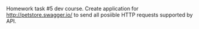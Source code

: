 Homework task #5 dev course. Create application  for http://petstore.swagger.io/ to send all posiible HTTP requests supported by API. 
